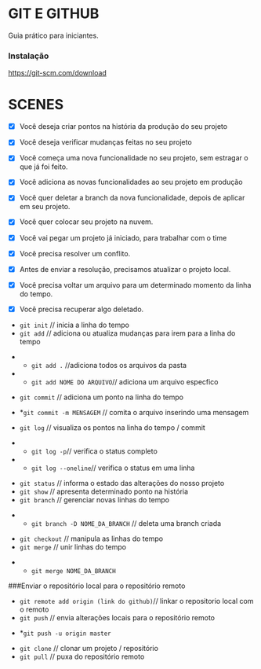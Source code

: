 # GIT E GITHUB

Guia prático para iniciantes.

### Instalação

https://git-scm.com/download

# SCENES

- [x] Você deseja criar pontos na história da produção do seu projeto
- [x] Você deseja verificar mudanças feitas no seu projeto

- [x] Você começa uma nova funcionalidade no seu projeto, sem estragar o que já foi feito.
- [x] Você adiciona as novas funcionalidades ao seu projeto em produção
- [x] Você quer deletar a branch da nova funcionalidade, depois de aplicar em seu projeto.

- [x] Você quer colocar seu projeto na nuvem.

- [x] Você vai pegar um projeto já iniciado, para trabalhar com o time
- [x] Você precisa resolver um conflito.
- [x] Antes de enviar a resolução, precisamos atualizar o projeto local.

- [x] Você precisa voltar um arquivo para um determinado momento da linha do tempo.
- [x] Você precisa recuperar algo deletado.

* `git init` // inicia a linha do tempo
* `git add` // adiciona ou atualiza mudanças para irem para a linha do tempo
- * `git add .` //adiciona todos os arquivos da pasta
- * `git add NOME DO ARQUIVO`// adiciona um arquivo especfico
* `git commit` // adiciona um ponto na linha do tempo
- *`git commit -m MENSAGEM` // comita o arquivo inserindo uma mensagem
* `git log` // visualiza os pontos na linha do tempo / commit
- * `git log -p`// verifica o status completo
- * `git log --oneline`// verifica o status em uma linha 
* `git status` // informa o estado das alterações do nosso projeto
* `git show` // apresenta determinado ponto na história
* `git branch` // gerenciar novas linhas do tempo
- * `git branch -D NOME_DA_BRANCH` // deleta uma branch criada
* `git checkout` // manipula as linhas do tempo
* `git merge` // unir linhas do tempo
- * `git merge NOME_DA_BRANCH`

###Enviar o repositório local para o repositório remoto
* `git remote add origin (link do github)`// linkar o repositorio local com o remoto
* `git push` // envia alterações locais para o repositório remoto
- *`git push -u origin master`
* `git clone` // clonar um projeto / repositório
* `git pull` // puxa do repositório remoto

